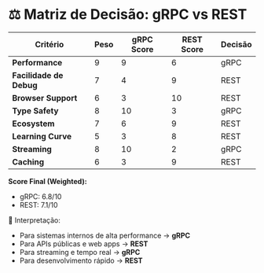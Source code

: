 # ⚖️ Matriz de Decisão: gRPC vs REST

| Critério                | Peso | gRPC Score | REST Score | Decisão |
| ----------------------- | ---- | ---------- | ---------- | ------- |
| **Performance**         | 9    | 9          | 6          | gRPC    |
| **Facilidade de Debug** | 7    | 4          | 9          | REST    |
| **Browser Support**     | 6    | 3          | 10         | REST    |
| **Type Safety**         | 8    | 10         | 3          | gRPC    |
| **Ecosystem**           | 7    | 6          | 9          | REST    |
| **Learning Curve**      | 5    | 3          | 8          | REST    |
| **Streaming**           | 8    | 10         | 2          | gRPC    |
| **Caching**             | 6    | 3          | 9          | REST    |

**Score Final (Weighted):**
- gRPC: 6.8/10
- REST: 7.1/10

📌 Interpretação:
- Para sistemas internos de alta performance → **gRPC**
- Para APIs públicas e web apps → **REST**
- Para streaming e tempo real → **gRPC**
- Para desenvolvimento rápido → **REST**
